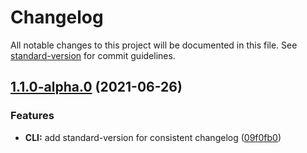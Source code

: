 # Changelog

All notable changes to this project will be documented in this file. See [standard-version](https://github.com/conventional-changelog/standard-version) for commit guidelines.

## [1.1.0-alpha.0](https://github.com/Pittan/vibranium/compare/v1.0.1...v1.1.0-alpha.0) (2021-06-26)


### Features

* **CLI:** add standard-version for consistent changelog ([09f0fb0](https://github.com/Pittan/vibranium/commit/09f0fb091e19d9e08a2500f4b6a8e89c2ad75077))
